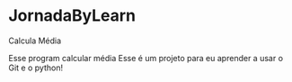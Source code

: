 # JornadaByLearn
Calcula Média

Esse program calcular média
Esse é um projeto para eu aprender a usar o Git e o python!
